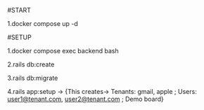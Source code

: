 #START

1.docker compose up -d

#SETUP

1.docker compose exec backend bash

2.rails db:create

3.rails db:migrate

4.rails app:setup -> {This creates-> Tenants: gmail, apple ; Users: user1@tenant.com, user2@tenant.com ; Demo board}
